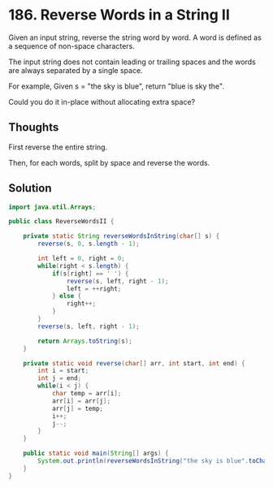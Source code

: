 # 186. Reverse Words in a String II
Given an input string, reverse the string word by word. A word is defined as a sequence of non-space characters.

The input string does not contain leading or trailing spaces and the words are always separated by a single space.

For example, Given s = "the sky is blue", return "blue is sky the".

Could you do it in-place without allocating extra space?

## Thoughts
First reverse the entire string. 

Then, for each words, split by space and reverse the words. 

## Solution

```java
import java.util.Arrays;

public class ReverseWordsII {

    private static String reverseWordsInString(char[] s) {
        reverse(s, 0, s.length - 1);

        int left = 0, right = 0;
        while(right < s.length) {
            if(s[right] == ' ') {
                reverse(s, left, right - 1);
                left = ++right;
            } else {
                right++;
            }
        }
        reverse(s, left, right - 1);

        return Arrays.toString(s);
    }

    private static void reverse(char[] arr, int start, int end) {
        int i = start;
        int j = end;
        while(i < j) {
            char temp = arr[i];
            arr[i] = arr[j];
            arr[j] = temp;
            i++;
            j--;
        }
    }

    public static void main(String[] args) {
        System.out.println(reverseWordsInString("the sky is blue".toCharArray()));
    }
}
```